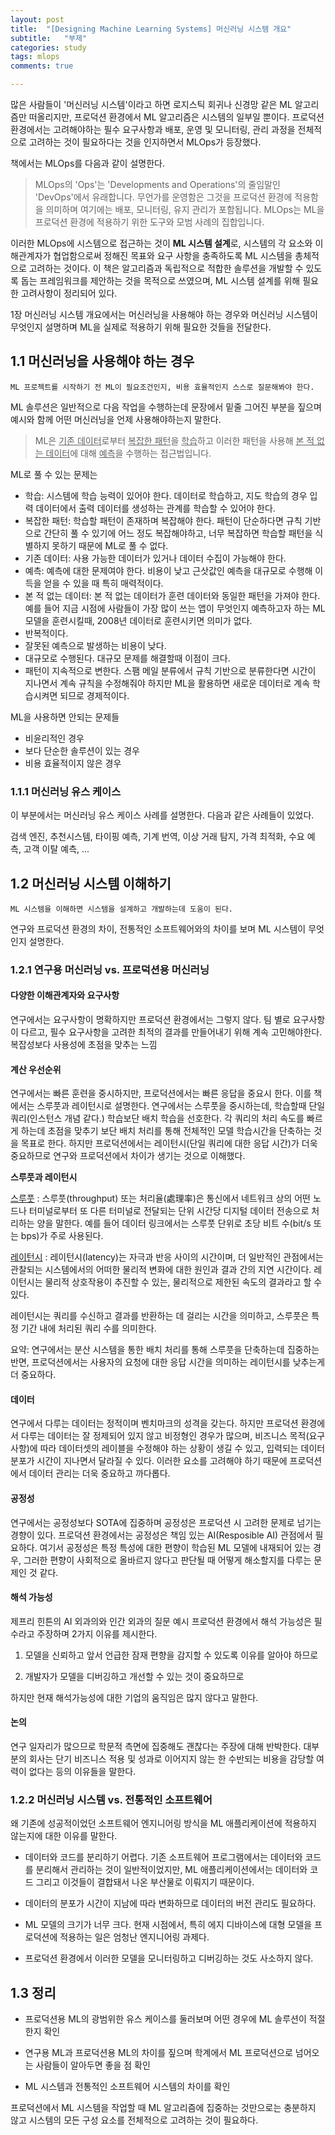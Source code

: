 ```yaml
---
layout: post
title:  "[Designing Machine Learning Systems] 머신러닝 시스템 개요"
subtitle:   "부제"
categories: study
tags: mlops
comments: true

---
```


많은 사람들이 '머신러닝 시스템'이라고 하면 로지스틱 회귀나 신경망 같은 ML 알고리즘만 떠올리지만, 프로덕션 환경에서 ML 알고리즘은 시스템의 일부일 뿐이다. 프로덕션 환경에서는 고려해야하는 필수 요구사항과 배포, 운영 및 모니터링, 관리 과정을 전체적으로 고려하는 것이 필요하다는 것을 인지하면서 MLOps가 등장했다.

책에서는 MLOps를 다음과 같이 설명한다.
> MLOps의 'Ops'는 'Developments and Operations'의 줄임말인 'DevOps'에서 유래합니다. 무언가를 운영함은 그것을 프로덕션 환경에 적용함을 의미하며 여기에는 배포, 모니터링, 유지 관리가 포함됩니다. MLOps는 ML을 프로덕션 환경에 적용하기 위한 도구와 모범 사례의 집합입니다.

이러한 MLOps에 시스템으로 접근하는 것이 **ML 시스템 설계**로, 시스템의 각 요소와 이해관계자가 협업함으로써 정해진 목표와 요구 사항을 충족하도록 ML 시스템을 총체적으로 고려하는 것이다. 이 책은 알고리즘과 독립적으로 적합한 솔루션을 개발할 수 있도록 돕는 프레임워크를 제안하는 것을 목적으로 쓰였으며, ML 시스템 설계를 위해 필요한 고려사항이 정리되어 있다.

1장 머신러닝 시스템 개요에서는 머신러닝을 사용해야 하는 경우와 머신러닝 시스템이 무엇인지 설명하며 ML을 실제로 적용하기 위해 필요한 것들을 전달한다.

## 1.1 머신러닝을 사용해야 하는 경우
`ML 프로젝트를 시작하기 전 ML이 필요조건인지, 비용 효율적인지 스스로 질문해봐야 한다.`

ML 솔루션은 일반적으로 다음 작업을 수행하는데 문장에서 밑줄 그어진 부분을 짚으며 예시와 함께 어떤 머신러닝을 언제 사용해야하는지 말한다.

> ML은 <u>기존 데이터</u>로부터 <u>복잡한 패턴</u>을 <u>학습</u>하고 이러한 패턴을 사용해 <u>본 적 없는 데이터</u>에 대해 <u>예측</u>을 수행하는 접근법입니다.

ML로 풀 수 있는 문제는
- 학습: 시스템에 학습 능력이 있어야 한다. 데이터로 학습하고, 지도 학습의 경우 입력 데이터에서 출력 데이터를 생성하는 관계를 학습할 수 있어야 한다.
- 복잡한 패턴: 학습할 패턴이 존재하며 복잡해야 한다. 패턴이 단순하다면 규칙 기반으로 간단히 풀 수 있기에 어느 정도 복잡해야하고, 너무 복잡하면 학습할 패턴을 식별하지 못하기 때문에 ML로 풀 수 없다.
- 기존 데이터: 사용 가능한 데이터가 있거나 데이터 수집이 가능해야 한다.
- 예측: 예측에 대한 문제여야 한다. 비용이 낮고 근삿값인 예측을 대규모로 수행해 이득을 얻을 수 있을 때 특히 매력적이다.
- 본 적 없는 데이터: 본 적 없는 데이터가 훈련 데이터와 동일한 패턴을 가져야 한다. 예를 들어 지금 시점에 사람들이 가장 많이 쓰는 앱이 무엇인지 예측하고자 하는 ML 모델을 훈련시킬때, 2008년 데이터로 훈련시키면 의미가 없다.
- 반복적이다.
- 잘못된 예측으로 발생하는 비용이 낮다.
- 대규모로 수행된다. 대규모 문제를 해결할때 이점이 크다.
- 패턴이 지속적으로 변한다. 스팸 메일 분류에서 규칙 기반으로 분류한다면 시간이 지나면서 계속 규칙을 수정해줘야 하지만 ML을 활용하면 새로운 데이터로 계속 학습시켜면 되므로 경제적이다.

ML을 사용하면 안되는 문제들
- 비윤리적인 경우
- 보다 단순한 솔루션이 있는 경우
- 비용 효율적이지 않은 경우

### 1.1.1 머신러닝 유스 케이스
이 부분에서는 머신러닝 유스 케이스 사례를 설명한다. 다음과 같은 사례들이 있었다.

검색 엔진, 추천시스템, 타이핑 예측, 기계 번역, 이상 거래 탐지, 가격 최적화, 수요 예측, 고객 이탈 예측, ...

## 1.2 머신러닝 시스템 이해하기
`ML 시스템을 이해하면 시스템을 설계하고 개발하는데 도움이 된다.`

연구와 프로덕션 환경의 차이, 전통적인 소프트웨어와의 차이를 보며 ML 시스템이 무엇인지 설명한다.

### 1.2.1 연구용 머신러닝 vs. 프로덕션용 머신러닝

#### 다양한 이해관계자와 요구사항
연구에서는 요구사항이 명확하지만 프로덕션 환경에서는 그렇지 않다. 팀 별로 요구사항이 다르고, 필수 요구사항을 고려한 최적의 결과를 만들어내기 위해 계속 고민해야한다. 복잡성보다 사용성에 초점을 맞추는 느낌

#### 계산 우선순위
연구에서는 빠른 훈련을 중시하지만, 프로덕션에서는 빠른 응답을 중요시 한다. 이를 책에서는 스루풋과 레이턴시로 설명한다.
연구에서는 스루풋을 중시하는데, 학습할때 단일 쿼리(인스턴스 개념 같다.) 학습보단 배치 학습을 선호한다. 각 쿼리의 처리 속도를 빠르게 하는데 초점을 맞추기 보단 배치 처리를 통해 전체적인 모델 학습시간을 단축하는 것을 목표로 한다.
하지만 프로덕션에서는 레이턴시(단일 쿼리에 대한 응답 시간)가 더욱 중요하므로 연구와 프로덕션에서 차이가 생기는 것으로 이해했다.

**스루풋과 레이턴시**

[스루풋](https://ko.wikipedia.org/wiki/%EC%8A%A4%EB%A3%A8%ED%92%8B) : 스루풋(throughput) 또는 처리율(處理率)은 통신에서 네트워크 상의 어떤 노드나 터미널로부터 또 다른 터미널로 전달되는 단위 시간당 디지털 데이터 전송으로 처리하는 양을 말한다. 예를 들어 데이터 링크에서는 스루풋 단위로 초당 비트 수(bit/s 또는 bps)가 주로 사용된다.

[레이턴시](https://ko.wikipedia.org/wiki/%EB%A0%88%EC%9D%B4%ED%84%B4%EC%8B%9C) : 레이턴시(latency)는 자극과 반응 사이의 시간이며, 더 일반적인 관점에서는 관찰되는 시스템에서의 어떠한 물리적 변화에 대한 원인과 결과 간의 지연 시간이다. 레이턴시는 물리적 상호작용이 추진할 수 있는, 물리적으로 제한된 속도의 결과라고 할 수 있다.

레이턴시는 쿼리를 수신하고 결과를 반환하는 데 걸리는 시간을 의미하고, 스루풋은 특정 기간 내에 처리된 쿼리 수를 의미한다.

요약: 연구에서는 분산 시스템을 통한 배치 처리를 통해 스루풋을 단축하는데 집중하는 반면, 프로덕션에서는 사용자의 요청에 대한 응답 시간을 의미하는 레이턴시를 낮추는게 더 중요하다.

#### 데이터
연구에서 다루는 데이터는 정적이며 벤치마크의 성격을 갖는다.
하지만 프로덕션 환경에서 다루는 데이터는 잘 정제되어 있지 않고 비정형인 경우가 많으며, 비즈니스 목적(요구사항)에 따라 데이터셋의 레이블을 수정해야 하는 상황이 생길 수 있고, 입력되는 데이터 분포가 시간이 지나면서 달라질 수 있다. 이러한 요소를 고려해야 하기 때문에 프로덕션에서 데이터 관리는 더욱 중요하고 까다롭다.

#### 공정성
연구에서는 공정성보다 SOTA에 집중하며 공정성은 프로덕션 시 고려한 문제로 넘기는 경향이 있다.
프로덕션 환경에서는 공정성은 책임 있는 AI(Resposible AI) 관점에서 필요하다. 여기서 공정성은 특정 특성에 대한 편향이 학습된 ML 모델에 내재되어 있는 경우, 그러한 편향이 사회적으로 올바르지 않다고 판단될 때 어떻게 해소할지를 다루는 문제인 것 같다.

#### 해석 가능성
제프리 힌튼의 AI 외과의와 인간 외과의 질문 예시
프로덕션 환경에서 해석 가능성은 필수라고 주장하며 2가지 이유를 제시한다.

1) 모델을 신뢰하고 앞서 언급한 잠재 편향을 감지할 수 있도록 이유를 알아야 하므로

2) 개발자가 모델을 디버깅하고 개선할 수 있는 것이 중요하므로

하지만 현재 해석가능성에 대한 기업의 움직임은 많지 않다고 말한다.

#### 논의
연구 일자리가 많으므로 학문적 측면에 집중해도 괜찮다는 주장에 대해 반박한다. 대부분의 회사는 단기 비즈니스 적용 및 성과로 이어지지 않는 한 수반되는 비용을 감당할 여력이 없다는 등의 이유들을 말한다.

### 1.2.2 머신러닝 시스템 vs. 전통적인 소프트웨어
왜 기존에 성공적이었던 소프트웨어 엔지니어링 방식을 ML 애플리케이션에 적용하지 않는지에 대한 이유를 말한다.

- 데이터와 코드를 분리하기 어렵다. 기존 소프트웨어 프로그램에서는 데이터와 코드를 분리해서 관리하는 것이 일반적이었지만, ML 애플리케이션에서는 데이터와 코드 그리고 이것들이 결합돼서 나온 부산물로 이뤄지기 때문이다.

- 데이터의 분포가 시간이 지남에 따라 변화하므로 데이터의 버전 관리도 필요하다.

- ML 모델의 크기가 너무 크다. 현재 시점에서, 특히 에지 디바이스에 대형 모델을 프로덕션에 적용하는 일은 엄청난 엔지니어링 과제다.

- 프로덕션 환경에서 이러한 모델을 모니터링하고 디버깅하는 것도 사소하지 않다.

## 1.3 정리

- 프로덕션용 ML의 광범위한 유스 케이스를 둘러보며 어떤 경우에 ML 솔루션이 적절한지 확인

- 연구용 ML과 프로덕션용 ML의 차이를 짚으며 학계에서 ML 프로덕션으로 넘어오는 사람들이 알아두면 좋을 점 확인

- ML 시스템과 전통적인 소프트웨어 시스템의 차이를 확인

프로덕션에서 ML 시스템을 작업할 때 ML 알고리즘에 집중하는 것만으로는 충분하지 않고 시스템의 모든 구성 요소를 전체적으로 고려하는 것이 필요하다.
